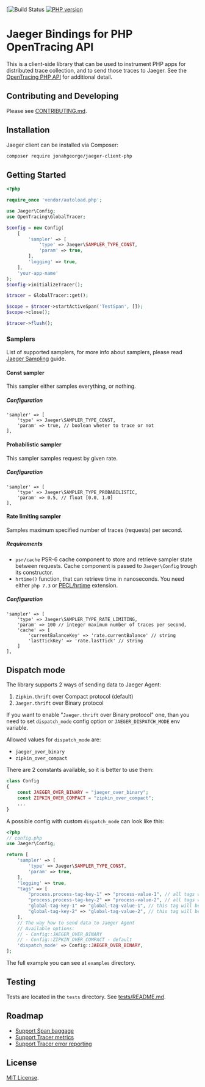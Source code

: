 [![Build Status](https://github.com/jonahgeorge/jaeger-client-php/workflows/Test/badge.svg) [![PHP version][packagist-img]][packagist]

# Jaeger Bindings for PHP OpenTracing API

This is a client-side library that can be used to instrument PHP apps for distributed trace collection,
and to send those traces to Jaeger. See the [OpenTracing PHP API](https://github.com/opentracing/opentracing-php)
for additional detail.

## Contributing and Developing

Please see [CONTRIBUTING.md](./CONTRIBUTING.md).

## Installation

Jaeger client can be installed via Composer:

```bash
composer require jonahgeorge/jaeger-client-php
```

## Getting Started

```php
<?php

require_once 'vendor/autoload.php';

use Jaeger\Config;
use OpenTracing\GlobalTracer;

$config = new Config(
    [
        'sampler' => [
            'type' => Jaeger\SAMPLER_TYPE_CONST,
            'param' => true,
        ],
        'logging' => true,
    ],
    'your-app-name'
);
$config->initializeTracer();

$tracer = GlobalTracer::get();

$scope = $tracer->startActiveSpan('TestSpan', []);
$scope->close();

$tracer->flush();
```

### Samplers

List of supported samplers, for more info about samplers, please read [Jaeger Sampling](https://www.jaegertracing.io/docs/1.9/sampling/) guide.

#### Const sampler
This sampler either samples everything, or nothing.

##### Configuration
```
'sampler' => [
    'type' => Jaeger\SAMPLER_TYPE_CONST,
    'param' => true, // boolean wheter to trace or not
],
```

#### Probabilistic sampler
This sampler samples request by given rate.

##### Configuration
```
'sampler' => [
    'type' => Jaeger\SAMPLER_TYPE_PROBABILISTIC,
    'param' => 0.5, // float [0.0, 1.0]
],
```

#### Rate limiting sampler
Samples maximum specified number of traces (requests) per second.

##### Requirements
* `psr/cache` PSR-6 cache component to store and retrieve sampler state between requests.
Cache component is passed to `Jaeger\Config` trough its constructor.
* `hrtime()` function, that can retrieve time in nanoseconds. You need either `php 7.3` or [PECL/hrtime](http://pecl.php.net/package/hrtime) extension.

##### Configuration
```
'sampler' => [
    'type' => Jaeger\SAMPLER_TYPE_RATE_LIMITING,
    'param' => 100 // integer maximum number of traces per second,
    'cache' => [
        'currentBalanceKey' => 'rate.currentBalance' // string
        'lastTickKey' => 'rate.lastTick' // string
    ]
],
```
## Dispatch mode

The library supports 2 ways of sending data to Jaeger Agent:  

1. `Zipkin.thrift` over Compact protocol (default)
2. `Jaeger.thrift` over Binary protocol

If you want to enable "`Jaeger.thrift` over Binary protocol" one, than
you need to set `dispatch_mode` config option or `JAEGER_DISPATCH_MODE` env
variable.

Allowed values for `dispatch_mode` are:
- `jaeger_over_binary`
- `zipkin_over_compact`

There are 2 constants available, so it is better to use them:
```php
class Config
{
    const JAEGER_OVER_BINARY = "jaeger_over_binary";
    const ZIPKIN_OVER_COMPACT = "zipkin_over_compact";
    ...
}
```

A possible config with custom `dispatch_mode` can look like this:
```php
<?php
// config.php
use Jaeger\Config;

return [
    'sampler' => [
        'type' => Jaeger\SAMPLER_TYPE_CONST,
        'param' => true,
    ],
    'logging' => true,
    "tags" => [
        "process.process-tag-key-1" => "process-value-1", // all tags with `process.` prefix goes to process section
        "process.process-tag-key-2" => "process-value-2", // all tags with `process.` prefix goes to process section
        "global-tag-key-1" => "global-tag-value-1", // this tag will be appended to all spans
        "global-tag-key-2" => "global-tag-value-2", // this tag will be appended to all spans
    ],
    // The way how to send data to Jaeger Agent
    // Available options:
    // - Config::JAEGER_OVER_BINARY
    // - Config::ZIPKIN_OVER_COMPACT - default
    'dispatch_mode' => Config::JAEGER_OVER_BINARY,
];
```

The full example you can see at `examples` directory.

## Testing

Tests are located in the `tests` directory. See [tests/README.md](./tests/README.md).

## Roadmap

- [Support Span baggage](https://github.com/jonahgeorge/jaeger-client-php/issues/5)
- [Support Tracer metrics](https://github.com/jonahgeorge/jaeger-client-php/issues/12)
- [Support Tracer error reporting](https://github.com/jonahgeorge/jaeger-client-php/issues/13)

## License

[MIT License](./LICENSE).

[ci-img]: https://travis-ci.org/jonahgeorge/jaeger-client-php.svg?branch=travis
[ci]: https://travis-ci.org/jonahgeorge/jaeger-client-php
[packagist-img]: https://badge.fury.io/ph/jonahgeorge%2Fjaeger-client-php.svg
[packagist]: https://badge.fury.io/ph/jonahgeorge%2Fjaeger-client-php
